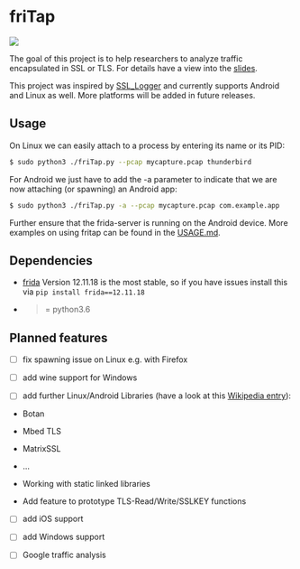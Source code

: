 # friTap

![](/home/daniel/research/projects/fritap/logo.png)



The goal of this project is to help researchers to analyze traffic encapsulated in SSL or TLS. For details have a view into the [slides](./friTap.pdf).

This project was inspired by [SSL_Logger](https://github.com/google/ssl_logger ) and currently supports Android and Linux as well. More platforms will be added in future releases.

## Usage

On Linux we can easily attach to a process by entering its name or its PID:

```bash
$ sudo python3 ./friTap.py --pcap mycapture.pcap thunderbird
```



For Android we just have to add the -a parameter to indicate that we are now attaching (or spawning) an Android app:

```bash
$ sudo python3 ./friTap.py -a --pcap mycapture.pcap com.example.app
```

Further ensure that the frida-server is running on the Android device. More examples on using fritap can be found in the [USAGE.md](./USAGE.md).

## Dependencies

- [frida](https://frida.re) Version 12.11.18 is the most stable, so if you have issues install this via `pip install frida==12.11.18`
- >= python3.6

## Planned features

- [ ] fix spawning issue on Linux e.g. with Firefox

- [ ] add wine support for Windows

- [ ] add further Linux/Android Libraries (have a look at this [Wikipedia entry](https://en.wikipedia.org/wiki/Comparison_of_TLS_implementations)):

- Botan
- Mbed TLS 
- MatrixSSL
- ...

- Working with static linked libraries
- Add feature to prototype TLS-Read/Write/SSLKEY functions

- [ ] add iOS support
- [ ] add Windows support 
- [ ] Google traffic analysis

